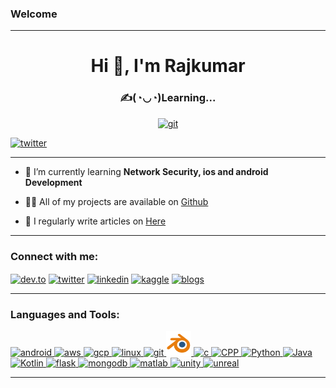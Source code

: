 ### Welcome
---

<h1 align="center">Hi 👋, I'm Rajkumar</h1>

<h3 align="center">✍(◔◡◔)Learning...</h3>


<p align="center">
  <a href="https://github.com/codeplusmath" target="_blank"> <img src="https://github.com/codeplusmath/codeplusmath/blob/main/coding.gif" alt="git" /> </a>
</p>


<p align="left"> <a href="https://twitter.com/RajkumarSawant_" target="blank"><img src="https://img.shields.io/twitter/follow/RajkumarSawant_?logo=twitter&style=for-the-badge" alt="twitter" /></a> </p>

---
- 🌱 I’m currently learning **Network Security, ios and android Development**

- 👨‍💻 All of my projects are available on [Github](https://github.com/codeplusmath)

- 📝 I regularly write articles on [Here](https://codeplusmath.blogspot.com/)

---
<!-- ### Blogs posts -->
<!-- BLOG-POST-LIST:START -->
<!-- BLOG-POST-LIST:END -->

<h3 align="left">Connect with me:</h3>
<p align="left">
<a href="https://dev.to/codeplusmath" target="blank"><img align="center" src="https://cdn.jsdelivr.net/npm/simple-icons@3.0.1/icons/dev-dot-to.svg" alt="dev.to" height="30" width="40" /></a>
<a href="https://twitter.com/RajkumarSawant_" target="blank"><img align="center" src="https://cdn.jsdelivr.net/npm/simple-icons@3.0.1/icons/twitter.svg" alt="twitter" height="30" width="40" /></a>
<a href="https://linkedin.com/in/rajkumar sawant" target="blank"><img align="center" src="https://cdn.jsdelivr.net/npm/simple-icons@3.0.1/icons/linkedin.svg" alt="linkedin" height="30" width="40" /></a>
<a href="https://kaggle.com/rajkumar sawant" target="blank"><img align="center" src="https://cdn.jsdelivr.net/npm/simple-icons@3.0.1/icons/kaggle.svg" alt="kaggle" height="30" width="40" /></a>
<a href="https://codeplusmath.blogspot.com/" target="blank"><img align="center" src="https://cdn.jsdelivr.net/npm/simple-icons@3.0.1/icons/rss.svg" alt="blogs" height="30" width="40" /></a>
</p>

---

<h3 align="left">Languages and Tools:</h3>
<p align="left"> 
  <a href="https://developer.android.com" target="_blank"> <img src="https://upload.wikimedia.org/wikipedia/commons/6/64/Android_logo_2019_%28stacked%29.svg" alt="android" width="40" height="40"/> </a> 
  <a href="https://aws.amazon.com" target="_blank"> <img src="https://upload.wikimedia.org/wikipedia/commons/thumb/9/93/Amazon_Web_Services_Logo.svg/150px-Amazon_Web_Services_Logo.svg.png" alt="aws" width="40" height="40"/> </a>  
  <a href="https://cloud.google.com" target="_blank"> <img src="https://www.vectorlogo.zone/logos/google_cloud/google_cloud-icon.svg" alt="gcp" width="40" height="40"/> </a> 
  <a href="https://www.linux.org/" target="_blank"> <img src="https://upload.wikimedia.org/wikipedia/commons/thumb/0/09/Tux%2C_gray%EF%BC%8Fgrey_background.png/220px-Tux%2C_gray%EF%BC%8Fgrey_background.png" alt="linux" width="40" height="40"/> </a> 
  <a href="https://git-scm.com/" target="_blank"> <img src="https://www.vectorlogo.zone/logos/git-scm/git-scm-icon.svg" alt="git" width="40" height="40"/> </a> 
  <a href="https://www.blender.org/" target="_blank"> <img src="https://github.com/codeplusmath/codeplusmath/blob/main/blender_icon_1024x1024.png" alt="blender" width="40" height="40"/> </a> 
  <a href="https://en.wikipedia.org/wiki/C_(programming_language)" target="_blank"> <img src="https://upload.wikimedia.org/wikipedia/commons/thumb/1/18/C_Programming_Language.svg/330px-C_Programming_Language.svg.png" alt="c" width="40" height="40"/> </a>
  <a href="https://fr.wikipedia.org/wiki/C%2B%2B" target="_blank"> <img src="https://upload.wikimedia.org/wikipedia/commons/thumb/1/18/ISO_C%2B%2B_Logo.svg/131px-ISO_C%2B%2B_Logo.svg.png" alt="CPP" width="40" height="40"/> </a> 
  <a href="https://www.python.org/" target="_blank"> <img src="https://www.python.org/static/img/python-logo-large.c36dccadd999.png?1576869008" alt="Python" width="40" height="40"/> </a> 
  <a href="https://www.java.com/" target="_blank"> <img src="https://upload.wikimedia.org/wikipedia/pt/thumb/3/30/Java_programming_language_logo.svg/390px-Java_programming_language_logo.svg.png" alt="Java" width="40" height="40"/> </a>
  <a href="https://kotlinlang.org" target="_blank"> <img src="https://www.vectorlogo.zone/logos/kotlinlang/kotlinlang-icon.svg" alt="Kotlin" width="40" height="40"/> </a>
  <a href="https://flask.palletsprojects.com/" target="_blank"> <img src="https://www.vectorlogo.zone/logos/pocoo_flask/pocoo_flask-icon.svg" alt="flask" width="40" height="40"/> </a> 
  <a href="https://www.mongodb.com/" target="_blank"> <img src="https://upload.wikimedia.org/wikipedia/commons/thumb/0/00/Mongodb.png/800px-Mongodb.png" alt="mongodb" width="80" height="40"/> </a> 
  <a href="https://www.mathworks.com/" target="_blank"> <img src="https://upload.wikimedia.org/wikipedia/commons/thumb/2/21/Matlab_Logo.png/150px-Matlab_Logo.png" alt="matlab" width="40" height="40"/> </a>  
  <a href="https://unity.com/" target="_blank"> <img src="https://www.vectorlogo.zone/logos/unity3d/unity3d-icon.svg" alt="unity" width="40" height="40"/> </a> 
  <a href="https://unrealengine.com/" target="_blank"> <img src="https://raw.githubusercontent.com/kenangundogan/fontisto/036b7eca71aab1bef8e6a0518f7329f13ed62f6b/icons/svg/brand/unreal-engine.svg" alt="unreal" width="40" height="40"/> </a> 
</p>

---
